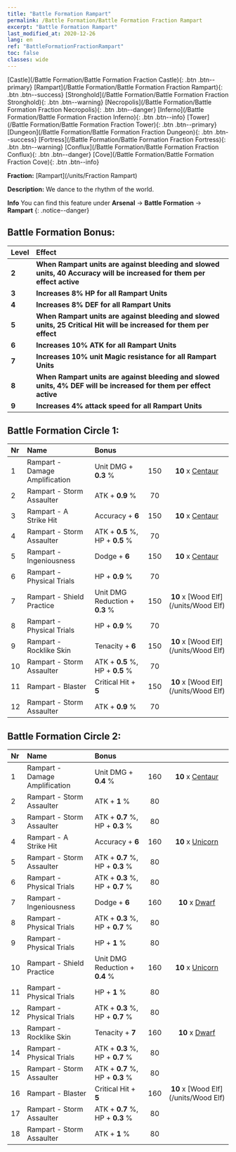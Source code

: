 ```yaml
---
title: "Battle Formation Rampart"
permalink: /Battle Formation/Battle Formation Fraction Rampart
excerpt: "Battle Formation Rampart"
last_modified_at: 2020-12-26
lang: en
ref: "BattleFormationFractionRampart"
toc: false
classes: wide
---
```

 [Castle](/Battle Formation/Battle Formation Fraction Castle){: .btn .btn--primary} [Rampart](/Battle Formation/Battle Formation Fraction Rampart){: .btn .btn--success} [Stronghold](/Battle Formation/Battle Formation Fraction Stronghold){: .btn .btn--warning} [Necropolis](/Battle Formation/Battle Formation Fraction Necropolis){: .btn .btn--danger} [Inferno](/Battle Formation/Battle Formation Fraction Inferno){: .btn .btn--info} [Tower](/Battle Formation/Battle Formation Fraction Tower){: .btn .btn--primary} [Dungeon](/Battle Formation/Battle Formation Fraction Dungeon){: .btn .btn--success} [Fortress](/Battle Formation/Battle Formation Fraction Fortress){: .btn .btn--warning} [Conflux](/Battle Formation/Battle Formation Fraction Conflux){: .btn .btn--danger} [Cove](/Battle Formation/Battle Formation Fraction Cove){: .btn .btn--info} 

  **Fraction:** [Rampart](/units/Fraction Rampart)

  **Description:** We dance to the rhythm of the world.

**Info** You can find this feature under **Arsenal** -> **Battle Formation** -> **Rampart** 
{: .notice--danger}

## Battle Formation Bonus:

  | Level |         Effect        |
  |:------|:---------------------|
  | **2** | **When Rampart units are against bleeding and slowed units, 40 Accuracy will be increased for them per effect active** |
  | **3** | **Increases 8% HP for all Rampart Units** |
  | **4** | **Increases 8% DEF for all Rampart Units** |
  | **5** | **When Rampart units are against bleeding and slowed units, 25 Critical Hit will be increased for them per effect** |
  | **6** | **Increases 10% ATK for all Rampart Units** |
  | **7** | **Increases 10% unit Magic resistance for all Rampart Units** |
  | **8** | **When Rampart units are against bleeding and slowed units, 4% DEF will be increased for them per effect active** |
  | **9** | **Increases 4% attack speed for all Rampart Units** |

## Battle Formation Circle 1:

  |  Nr  |         Name        |  Bonus  | <i class="fas fa-flask"/>  |  <i class="fab fa-optin-monster"/> |
  |:-----|:--------------------|:---------|:-----------------:|:----------------:|
  | 1 | Rampart - Damage Amplification | Unit DMG + **0.3** % | 150 |  **10** x [Centaur](/units/Centaur) |
  | 2 | Rampart - Storm Assaulter | ATK + **0.9** % | 70 |   |
  | 3 | Rampart - A Strike Hit | Accuracy + **6**  | 150 |  **10** x [Centaur](/units/Centaur) |
  | 4 | Rampart - Storm Assaulter | ATK + **0.5** %, HP + **0.5** % | 70 |   |
  | 5 | Rampart - Ingeniousness | Dodge + **6**  | 150 |  **10** x [Centaur](/units/Centaur) |
  | 6 | Rampart - Physical Trials | HP + **0.9** % | 70 |   |
  | 7 | Rampart - Shield Practice | Unit DMG Reduction + **0.3** % | 150 |  **10** x [Wood Elf](/units/Wood Elf) |
  | 8 | Rampart - Physical Trials | HP + **0.9** % | 70 |   |
  | 9 | Rampart - Rocklike Skin | Tenacity + **6**  | 150 |  **10** x [Wood Elf](/units/Wood Elf) |
  | 10 | Rampart - Storm Assaulter | ATK + **0.5** %, HP + **0.5** % | 70 |   |
  | 11 | Rampart - Blaster | Critical Hit + **5**  | 150 |  **10** x [Wood Elf](/units/Wood Elf) |
  | 12 | Rampart - Storm Assaulter | ATK + **0.9** % | 70 |   |
  


## Battle Formation Circle 2:

  |  Nr  |         Name        |  Bonus  | <i class="fas fa-flask"/>  |  <i class="fab fa-optin-monster"/> |
  |:-----|:--------------------|:---------|:-----------------:|:----------------:|
  | 1 | Rampart - Damage Amplification | Unit DMG + **0.4** % | 160 |  **10** x [Centaur](/units/Centaur) |
  | 2 | Rampart - Storm Assaulter | ATK + **1** % | 80 |   |
  | 3 | Rampart - Storm Assaulter | ATK + **0.7** %, HP + **0.3** % | 80 |   |
  | 4 | Rampart - A Strike Hit | Accuracy + **6**  | 160 |  **10** x [Unicorn](/units/Unicorn) |
  | 5 | Rampart - Storm Assaulter | ATK + **0.7** %, HP + **0.3** % | 80 |   |
  | 6 | Rampart - Physical Trials | ATK + **0.3** %, HP + **0.7** % | 80 |   |
  | 7 | Rampart - Ingeniousness | Dodge + **6**  | 160 |  **10** x [Dwarf](/units/Dwarf) |
  | 8 | Rampart - Physical Trials | ATK + **0.3** %, HP + **0.7** % | 80 |   |
  | 9 | Rampart - Physical Trials | HP + **1** % | 80 |   |
  | 10 | Rampart - Shield Practice | Unit DMG Reduction + **0.4** % | 160 |  **10** x [Unicorn](/units/Unicorn) |
  | 11 | Rampart - Physical Trials | HP + **1** % | 80 |   |
  | 12 | Rampart - Physical Trials | ATK + **0.3** %, HP + **0.7** % | 80 |   |
  | 13 | Rampart - Rocklike Skin | Tenacity + **7**  | 160 |  **10** x [Dwarf](/units/Dwarf) |
  | 14 | Rampart - Physical Trials | ATK + **0.3** %, HP + **0.7** % | 80 |   |
  | 15 | Rampart - Storm Assaulter | ATK + **0.7** %, HP + **0.3** % | 80 |   |
  | 16 | Rampart - Blaster | Critical Hit + **5**  | 160 |  **10** x [Wood Elf](/units/Wood Elf) |
  | 17 | Rampart - Storm Assaulter | ATK + **0.7** %, HP + **0.3** % | 80 |   |
  | 18 | Rampart - Storm Assaulter | ATK + **1** % | 80 |   |
  

